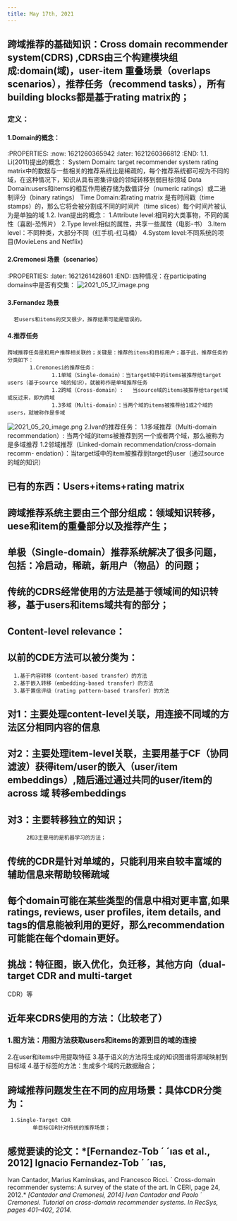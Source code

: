 ```yaml
---
title: May 17th, 2021
---
```


## 跨域推荐的基础知识：Cross domain recommender system(CDRS) ,CDRS由三个构建模块组成:domain(域)，user-item 重叠场景（overlaps scenarios），推荐任务（recommend tasks），所有building blocks都是基于rating matrix的；
### 定义：
#### 1.Domain的概念：
:PROPERTIES:
:now: 1621260365942
:later: 1621260366812
:END:
      1.1. Li(2011)提出的概念：
             System Domain: target recommender system rating matrix中的数据与一些相关的推荐系统比是稀疏的，每个推荐系统都可视为不同的域，在这种情况下，知识从具有密集评级的领域转移到弱目标领域
             Data Domain:users和items的相互作用被存储为数值评分（numeric ratings）或二进制评分（binary ratings）
             Time Domain:若rating matrix 是有时间戳（time stamps）的，那么它将会被分割成不同的时间片（time slices）每个时间片被认为是单独的域
       1.2. Ivan提出的概念：
             1.Attribute level:相同的大类事物，不同的属性（喜剧-恐怖片）
	         2.Type level:相似的属性，共享一些属性（电影-书）
	         3.Item level：不同种类，大部分不同（红手机-红马桶）
	         4.System level:不同系统的项目(MovieLens and Netflix)
#### 2.Cremonesi 场景（scenarios）
:PROPERTIES:
:later: 1621261428601
:END:
     四种情况：在participating domains中是否有交集：
![2021_05_17_image.png](https://cdn.logseq.com/%2F1e5b0e5f-d368-4a5d-86eb-09a690ee15d71e99e173-ed22-47ad-ab7c-4a00f3754fc62021_05_17_image.png?Expires=4774862219&Signature=MStho17mC8tqd0crfStOkGQWTGvgRB3x20Ucvxz-Xi7DbpmF8mlNrJ7DUY1SJ4Nljo-UFycNRzXXNbPhFlldutVVbQ08IehTxYt4s9pFi13fMbqXXbvYOR06ZySvMQUhQjjZsFZjRfAdImJaokC9dy~iU4lWpI0OP5YxtiVpdM20gRTD0QXOrnkUy1Ssw32jCyzLays6P85ShQjDd2cxcXpNdbV3SOc6FVQ6gU1WMhbORifZF0XlH4psXSSDGTxD13Qx4RLR0yG~VVFQbesn11hqchAKgrSI79i9t83jiG-6ZU682yyMRBTJaeZ38d5UN6KQUIdHix0CKWz0Olc~Iw__&Key-Pair-Id=APKAJE5CCD6X7MP6PTEA)
#### 3.Fernandez 场景
      若users和items的交叉很少，推荐结果可能是错误的。
#### 4.推荐任务
    跨域推荐任务是和用户推荐相关联的；关键是：推荐的items和目标用户；基于此，推荐任务的分类如下：
           1.Cremonesi的推荐任务：
                  1.1单域（Single-domain）：当target域中的items被推荐给target users（基于source 域的知识），就被称作是单域推荐任务
                  1.2跨域（Cross-domain）:   当source域的items被推荐给target域或反过来，即为跨域
                  1.3多域（Multi-domain）：当两个域的items被推荐给1或2个域的users，就被称作是多域
![2021_05_20_image.png](https://cdn.logseq.com/%2F1e5b0e5f-d368-4a5d-86eb-09a690ee15d72219a791-d44f-430a-9b0d-a2f8781f207e2021_05_20_image.png?Expires=4775080208&Signature=eOXmhI4HDS~OZ12VkISfN1AKJwec7vMrTCMJmy9TBHp1FCTzbfrdnbtOYBVncomZ4ixbSDdEIgbn9ECaPDf0o7B5RpiaVVec8~Jpcctf4pDqkv7AHe-vO5k70vRO6rfbCQtXyzg0XdlhMiETRUtT10FHmqTPaBBD7vM27EjSRB-XzZ2Ozj-KWlPtwAnGCzHpze8iMh8BEDkJE72K1ytotnFXhdhOfpe6siWYX4YrjX3RxLcuYbmtUI5CP7baofpH4V23qWmxCYSYzKrxQPRo7UShrZNvCZ6Ul5f7ZnKrC3qhevMI9BmfdZfm9eofEaNLqUcnubI08ure4fKXULtcWg__&Key-Pair-Id=APKAJE5CCD6X7MP6PTEA) 
           2.Ivan的推荐任务：
                  1.1多域推荐（Multi-domain recommendation）: 当两个域的items被推荐到另一个或者两个域，那么被称为是多域推荐
                  1.2邻域推荐（Linked-domain recommendation/cross-domain recomm- endation）：当target域中的item被推荐到target的user（通过source的域的知识）
## 已有的东西：Users+items+rating matrix
## 跨域推荐系统主要由三个部分组成：领域知识转移，uese和item的重叠部分以及推荐产生；
## **单极（Single-domain）推荐系统解决了很多问题，包括：冷启动，稀疏，新用户（物品）的问题；**
## 传统的CDRS经常使用的方法是基于领域间的知识转移，基于users和items域共有的部分；
## **Content-level relevance**：
## 以前的CDE方法可以被分类为：
      1.基于内容转移（content-based transfer）的方法
      2.基于嵌入转移（embedding-based transfer）的方法
      3.基于置信评级（rating pattern-based transfer）的方法
## 对1：主要处理content-level关联，用连接不同域的方法区分相同内容的信息
## 对2：主要处理item-level关联，主要用基于CF（协同滤波）获得item/user的嵌入（user/item embeddings）,随后通过通过共同的user/item的across 域   转移embeddings
## 对3：主要转移独立的知识；
          2和3主要用的是机器学习的方法；
## 传统的CDR是针对**单域**的，只能利用来自较丰富域的辅助信息来帮助较稀疏域
## 每个domain可能在某些类型的信息中相对更丰富,如果ratings, reviews, user profiles, item details, and tags的信息能被利用的更好，那么recommendation可能能在每个domain更好。
## 挑战：特征图，嵌入优化，负迁移，其他方向（dual-target CDR and multi-target
CDR）等
## 近年来CDRS使用的方法：（比较老了）
### 1.图方法：用图方法获取users和items的源到目的域的连接
2.在user和items中用提取特征
3.基于语义的方法将生成的知识图谱将源域映射到目标域
4.基于标签的方法：生成多个域的元数据融合；
## 跨域推荐问题发生在不同的应用场景：具体CDR分类为：
     1.Single-Target CDR
            单目标CDR针对传统的推荐场景；
## 感觉要读的论文：*[Fernandez-Tob ´ ´ıas et al., 2012] Ignacio Fernandez-Tob ´ ´ıas,
Ivan Cantador, Marius Kaminskas, and Francesco Ricci. ´
Cross-domain recommender systems: A survey of the
state of the art. In CERI, page 24, 2012.*
*[Cantador and Cremonesi, 2014] Ivan Cantador and Paolo ´
Cremonesi. Tutorial on cross-domain recommender systems. In RecSys, pages 401–402, 2014.*
